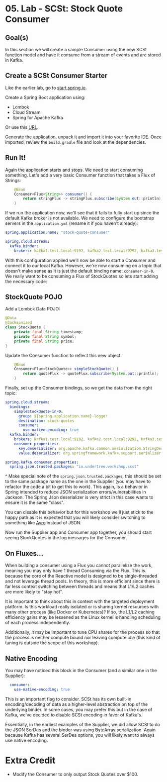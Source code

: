 # 05. Lab - SCSt: Stock Quote Consumer

## Goal(s)

In this section we will create a sample Consumer using the new SCSt function model and have it consume from a stream of
events and are stored in Kafka.

## Create a SCSt Consumer Starter

Like the earlier lab, go to [start.spring.io](https://start.spring.io).

Create a Spring Boot application using:

- Lombok
- Cloud Stream
- Spring for Apache Kafka 

Or use this [URL](https://start.spring.io/#!type=gradle-project&language=java&platformVersion=2.4.3.RELEASE&packaging=jar&jvmVersion=11&groupId=io.undertree.workshop.scst&artifactId=stock-quote-consumer&name=stock-quote-consumer&description=Demo%20project%20for%20Spring%20Boot&packageName=io.undertree.workshop.scst&dependencies=lombok,cloud-stream,kafka).

Generate the application, unpack it and import it into your favorite IDE.  Once imported, review the `build.gradle` file
and look at the dependencies.

## Run It!

Again the application starts and stops.  We need to start consuming something.  Let's add a very basic Consumer function
that takes a Flux of Strings:

```java
    @Bean
    Consumer<Flux<String>> consumer() {
        return stringFlux -> stringFlux.subscribe(System.out::println);
    }
```

If we run the application now, we'll see that it fails to fully start up since the default Kafka broker is not
available.  We need to configure the bootstrap servers in the `application.yml` (rename it if you haven't already):

```yaml
spring.application.name: "stock-quote-consumer"

spring.cloud.stream:
  kafka.binder:
    brokers: kafka1.test.local:9192, kafka2.test.local:9292, kafka3.test.local:9392
```

With this configuration applied we'll now be able to start a Consumer and connect it to our local Kafka.  However, we're
now consuming on a topic that doesn't make sense as it is just the default binding name: `consumer-in-0`.  We really
want to be consuming a Flux of StockQuotes so lets start adding the necessary code:

## StockQuote POJO

Add a Lombok Data POJO:

```java
@Data
@Jacksonized
class StockQuote {
    private final String timestamp;
    private final String symbol;
    private final String price;
}
```

Update the Consumer function to reflect this new object:

```java
    @Bean
    Consumer<Flux<StockQuote>> simpleStockQuote() {
        return quoteFlux -> quoteFlux.subscribe(System.out::println);
    }
```

Finally, set up the Consumer bindings, so we get the data from the right topic:

```yaml
spring.cloud.stream:
  bindings:
    simpleStockQuote-in-0:
      group: ${spring.application.name}-logger
      destination: stock-quotes
      consumer:
        use-native-encoding: true
  kafka.binder:
    brokers: kafka1.test.local:9192, kafka2.test.local:9292, kafka3.test.local:9392
    consumer-properties:
      key.deserializer: org.apache.kafka.common.serialization.StringDeserializer
      value.deserializer: org.springframework.kafka.support.serializer.JsonDeserializer

spring.kafka.consumer.properties:
  spring.json.trusted.packages: "io.undertree.workshop.scst"
```

^ Make special note of the `spring.json.trusted.packages`, this should be set to the same package name as the one in the
Supplier (you may have to refactor the code a bit to get this to work).  This again, is a behavior in Spring intended to
reduce JSON serialization errors/vulnerabilities in Jackson.  The Spring Json deserializer is very strict in this case
wants to ensure it is the same "class".

You can disable this behavior but for this workshop we'll just stick to the happy path as it is expected that you will
likely consider switching to something like [Avro](https://docs.confluent.io/platform/current/schema-registry/serdes-develop/serdes-avro.html)
instead of JSON.

Now run the Supplier app and Consumer app together, you should start seeing StockQuotes in the log messages for the
Consumer.

## On Fluxes...

When building a consumer using a Flux you cannot parallelize the work, meaning you may only have 1 thread Consuming via
the Flux.  This is because the core of the Reactive model is designed to be single-threaded and not leverage thread
pools.  In theory, this is more efficient since there is far less context switching between threads and means that L1/L2
caches are more likely to "stay hot".

It is important to think about this in context with the targeted deployment platform.  Is this workload really isolated
or is sharing kernel resources with many other process (like Docker or Kubernetes)?  If so, the L1/L2 caching efficiency
gains may be lessened as the Linux kernel is handling scheduling of each process independently.

Additionally, it may be important to tune CPU shares for the process so that the process is neither compute bound nor
leaving compute idle (this kind of tuning is outside the scope of this workshop).

## Native Encoding

You may have noticed this block in the Consumer (and a similar one in the Supplier):

```yaml
  consumer:
    use-native-encoding: true
```

This is an important flag to consider.  SCSt has its own built-in encoding/decoding of data as a higher-level
abstraction on top of the underlying binder.  In some cases, you may prefer this but in the case of Kafka, we've decided
to disable SCSt encoding in favor of Kafka's.

Essentially, in the earliest examples of the Supplier, we did allow SCSt to do the JSON SerDes and the binder was using
ByteArray serialization.  Again because Kafka has several SerDes options, you will likely want to always use native
encoding.

# Extra Credit

- Modify the Consumer to only output Stock Quotes over $100.
